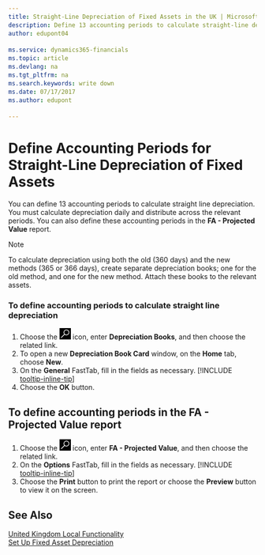```yaml
---
title: Straight-Line Depreciation of Fixed Assets in the UK | Microsoft Docs
description: Define 13 accounting periods to calculate straight-line depreciation in the UK version. You must calculate depreciation daily and distribute across the relevant periods.
author: edupont04

ms.service: dynamics365-financials
ms.topic: article
ms.devlang: na
ms.tgt_pltfrm: na
ms.search.keywords: write down
ms.date: 07/17/2017
ms.author: edupont

---
```

# Define Accounting Periods for Straight-Line Depreciation of Fixed Assets
You can define 13 accounting periods to calculate straight line depreciation. You must calculate depreciation daily and distribute across the relevant periods. You can also define these accounting periods in the **FA - Projected Value** report.  

> [!NOTE]  
>  To calculate depreciation using both the old (360 days) and the new methods (365 or 366 days), create separate depreciation books; one for the old method, and one for the new method. Attach these books to the relevant assets.  

### To define accounting periods to calculate straight line depreciation  

1. Choose the ![Search for Page or Report](../../media/ui-search/search_small.png "Search for Page or Report icon") icon, enter **Depreciation Books**, and then choose the related link.  
2. To open a new **Depreciation Book Card** window, on the **Home** tab, choose **New**.  
3. On the **General** FastTab, fill in the fields as necessary. [!INCLUDE [tooltip-inline-tip](../../includes/tooltip-inline-tip_md.md)]
4. Choose the **OK** button.  

## To define accounting periods in the FA - Projected Value report  

1. Choose the ![Search for Page or Report](../../media/ui-search/search_small.png "Search for Page or Report icon") icon, enter **FA - Projected Value**, and then choose the related link.  
2. On the **Options** FastTab, fill in the fields as necessary. [!INCLUDE [tooltip-inline-tip](../../includes/tooltip-inline-tip_md.md)]
3. Choose the **Print** button to print the report or choose the **Preview** button to view it on the screen.  

## See Also  
[United Kingdom Local Functionality](united-kingdom-local-functionality.md)   
[Set Up Fixed Asset Depreciation](../../fa-how-setup-depreciation.md)  

